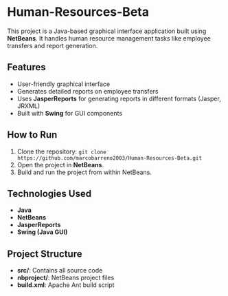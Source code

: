 # Human-Resources-Beta

This project is a Java-based graphical interface application built using **NetBeans**. It handles human resource management tasks like employee transfers and report generation.

## Features
- User-friendly graphical interface
- Generates detailed reports on employee transfers
- Uses **JasperReports** for generating reports in different formats (Jasper, JRXML)
- Built with **Swing** for GUI components

## How to Run
1. Clone the repository: `git clone https://github.com/marcobarreno2003/Human-Resources-Beta.git`
2. Open the project in **NetBeans**.
3. Build and run the project from within NetBeans.

## Technologies Used
- **Java**
- **NetBeans**
- **JasperReports**
- **Swing (Java GUI)**

## Project Structure
- **src/**: Contains all source code
- **nbproject/**: NetBeans project files
- **build.xml**: Apache Ant build script
